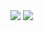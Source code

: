 <img   align="center" src="https://github-readme-stats.vercel.app/api?username=IggyMeraki&locale=cn&line_height=33&show_icons=true&hide=&theme=dracula&rank_icon=default"/>                                                                   <img   align="center" src="https://github-readme-stats.vercel.app/api/top-langs/?username=IggyMeraki&locale=cn&line_height=33&theme=dracula&langs_count=5&layout=donut"/>
